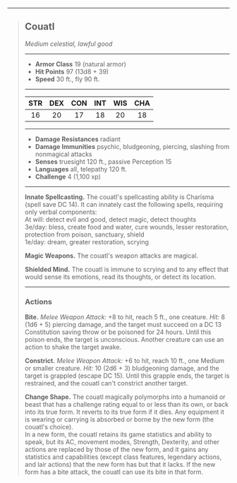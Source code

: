 ***
> ## Couatl
> *Medium celestial, lawful good*
> 
> ***
> 
> - **Armor Class** 19 (natural armor)
> - **Hit Points** 97 (13d8 + 39)
> - **Speed** 30 ft., fly 90 ft.
> 
> ***
> 
> |STR|DEX|CON|INT|WIS|CHA|
> |:---:|:---:|:---:|:---:|:---:|:---:|
> |16|20|17|18|20|18|
> 
> ***
> 
> - **Damage Resistances** radiant
> - **Damage Immunities** psychic, bludgeoning, piercing, slashing from nonmagical attacks
> - **Senses** truesight 120 ft., passive Perception 15
> - **Languages** all, telepathy 120 ft.
> - **Challenge** 4 (1,100 xp)
> 
> ***
> 
> **Innate Spellcasting.** The couatl's spellcasting ability is Charisma (spell save DC 14). It can innately cast the following spells, requiring only verbal components:  
> At will: detect evil and good, detect magic, detect thoughts  
> 3e/day: bless, create food and water, cure wounds, lesser restoration, protection from poison, sanctuary, shield  
> 1e/day: dream, greater restoration, scrying
> 
> **Magic Weapons.** The couatl's weapon attacks are magical.
> 
> **Shielded Mind.** The couatl is immune to scrying and to any effect that would sense its emotions, read its thoughts, or detect its location.
> 
> ***
> 
> ### Actions
> **Bite.** *Melee Weapon Attack:* +8 to hit, reach 5 ft., one creature. *Hit:* 8 (1d6 + 5) piercing damage, and the target must succeed on a DC 13 Constitution saving throw or be poisoned for 24 hours. Until this poison ends, the target is unconscious. Another creature can use an action to shake the target awake.
> 
> **Constrict.** *Melee Weapon Attack:* +6 to hit, reach 10 ft., one Medium or smaller creature. *Hit:* 10 (2d6 + 3) bludgeoning damage, and the target is grappled (escape DC 15). Until this grapple ends, the target is restrained, and the couatl can't constrict another target.
> 
> **Change Shape.** The couatl magically polymorphs into a humanoid or beast that has a challenge rating equal to or less than its own, or back into its true form. It reverts to its true form if it dies. Any equipment it is wearing or carrying is absorbed or borne by the new form (the couatl's choice).  
> In a new form, the couatl retains its game statistics and ability to speak, but its AC, movement modes, Strength, Dexterity, and other actions are replaced by those of the new form, and it gains any statistics and capabilities (except class features, legendary actions, and lair actions) that the new form has but that it lacks. If the new form has a bite attack, the couatl can use its bite in that form.